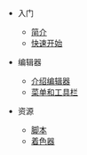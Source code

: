 
* 入门
  * [简介](introduction.md)
  * [快速开始](quickstart.md)

* 编辑器
  * [介绍编辑器](editor.md)
  * [菜单和工具栏](menus-and-toolbar.md)

* 资源
  * [脚本](script.md)
  * [着色器](shader.md)
